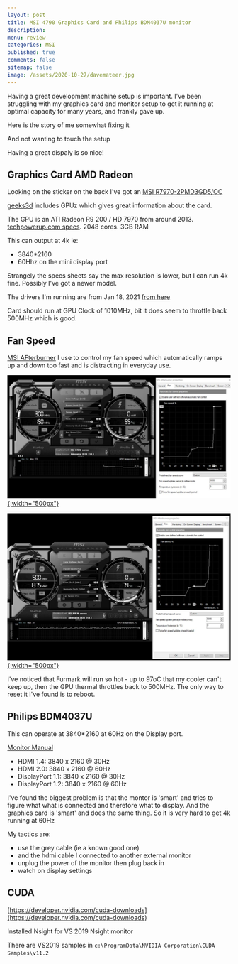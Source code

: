 ```yaml
---
layout: post
title: MSI 4790 Graphics Card and Philips BDM4037U monitor 
description: 
menu: review
categories: MSI 
published: true 
comments: false     
sitemap: false
image: /assets/2020-10-27/davemateer.jpg
---
```


<!-- [![alt text](/assets/2020-10-12/db.jpg "Db from Caspar Camille Rubin on Unsplash")](https://unsplash.com/@casparrubin) -->

Having a great development machine setup is important. I've been struggling with my graphics card and monitor setup to get it running at optimal capacity for many years, and frankly gave up.

Here is the story of me somewhat fixing it

And not wanting to touch the setup 

Having a great dispaly is so nice!


## Graphics Card AMD Radeon

Looking on the sticker on the back I've got an [MSI R7970-2PMD3GD5/OC](https://www.msi.com/Graphics-Card/R79702PMD3GD5OC/Specification)

[geeks3d](https://www.geeks3d.com/dlz/#gpu_benchmarks) includes GPUz which gives great information about the card.

The GPU is an ATI Radeon R9 200 / HD 7970 from around 2013. [techpowerup.com specs](https://www.techpowerup.com/gpu-specs/msi-hd-7970-oc.b339). 2048 cores. 3GB RAM

This can output at 4k ie:

- 3840*2160
- 60Hhz on the mini display port

Strangely the specs sheets say the max resolution is lower, but I can run 4k fine. Possibly I've got a newer model.

The drivers I'm running are from Jan 18, 2021 [from here](https://www.amd.com/en/support/graphics/amd-radeon-hd/amd-radeon-hd-7000-series/amd-radeon-hd-7970)

Card should run at GPU Clock of 1010MHz, bit it does seem to throttle back 500MHz which is good.

## Fan Speed

[MSI AFterburner](https://www.msi.com/Landing/afterburner) I use to control my fan speed which automatically ramps up and down too fast and is distracting in everyday use.

[![Demo site](/assets/2021-01-27/gamer.jpg "fan"){:width="500px"}](/assets/2021-01-27/gamer.jpg)

[![Demo site](/assets/2021-01-27/fan.jpg "fan"){:width="500px"}](/assets/2021-01-27/fan.jpg)

I've noticed that Furmark will run so hot - up to 97oC that my cooler can't keep up, then the GPU thermal throttles back to 500MHz. The only way to reset it I've found is to reboot.


## Philips BDM4037U

This can operate at 3840*2160 at 60Hz on the Display port.

[Monitor Manual](https://www.download.p4c.philips.com/files/b/bdm4037uw_00/bdm4037uw_00_dfu_eng.pdf)

- HDMI 1.4: 3840 x 2160 @ 30Hz
- HDMI 2.0: 3840 x 2160 @ 60Hz
- DisplayPort 1.1: 3840 x 2160 @ 30Hz
- DisplayPort 1.2: 3840 x 2160 @ 60Hz

I've found the biggest problem is that the montor is 'smart' and tries to figure what what is connected and therefore what to display. And the graphics card is 'smart' and does the same thing. So it is very hard to get 4k running at 60Hz

My tactics are:

- use the grey cable (ie a known good one)
- and the hdmi cable I connected to another external monitor
- unplug the power of the monitor then plug back in
- watch on display settings 

## CUDA

[https://developer.nvidia.com/cuda-downloads](https://developer.nvidia.com/cuda-downloads)

Installed Nsight for VS 2019
Nsight monitor

There are VS2019 samples in `c:\ProgramData\NVIDIA Corporation\CUDA Samples\v11.2`


